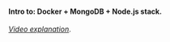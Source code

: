 #### Intro to: Docker + MongoDB + Node.js stack.

*[Video explanation](https://www.youtube.com/watch?v=g5w4Ga1TThI&feature=youtu.be&fbclid=IwAR2fRaNuAs6whbofAOtyFwjBmbZ3wbmJFCfKT3yoY445epso3CATfk1Oubs)*.
